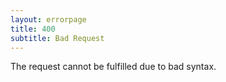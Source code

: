 ```yaml
---
layout: errorpage
title: 400
subtitle: Bad Request
---
```

The request cannot be fulfilled due to bad syntax.
